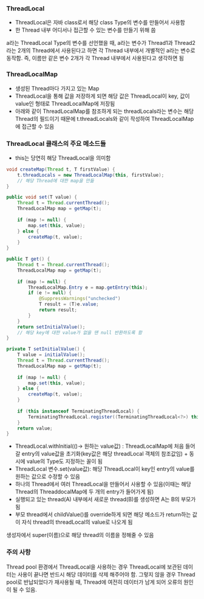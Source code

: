 ### ThreadLocal
- ThreadLocal은 자바 class로서 해당 class Type의 변수를 만들어서 사용함
- 한 Thread 내부 어디서나 접근할 수 있는 변수를 만들기 위해 씀

a라는 ThreadLocal Type의 변수를 선언했을 때, a라는 변수가 Thread1과 Thread2라는 2개의 Thread에서 사용된다고 하면 각 Thread 내부에서 개별적인 a라는 변수로 동작함. 
즉, 이름만 같은 변수 2개가 각 Thread 내부에서 사용된다고 생각하면 됨

### ThreadLocalMap
- 생성된 Thread마다 가지고 있는 Map
- ThreadLocal을 통해 값을 저장하게 되면 해당 값은 ThreadLocal이 key, 값이 value인 형태로 ThreadLocalMap에 저장됨 
- 아래와 같이 ThreadLocalMap를 참조하게 되는 threadLocals라는 변수는 해당 Thread의 필드이기 때문에 t.threadLocals와 같이 작성하여 ThreadLocalMap에 접근할 수 있음

### ThreadLocal 클래스의 주요 메소드들
- this는 당연히 해당 ThreadLocal을 의미함
```java
void createMap(Thread t, T firstValue) {
	t.threadLocals = new ThreadLocalMap(this, firstValue);
	// 해당 Thread에 대한 map을 만듦 
}

public void set(T value) {
	Thread t = Thread.currentThread();
	ThreadLocalMap map = getMap(t);
 
	if (map != null) {
		map.set(this, value);
	} else {
		createMap(t, value);
	}
}

public T get() {
	Thread t = Thread.currentThread();
	ThreadLocalMap map = getMap(t);
	
	if (map != null) {
		ThreadLocalMap.Entry e = map.getEntry(this);
		if (e != null) {
			@SuppressWarnings("unchecked")
			T result = (T)e.value;
			return result;
		}
	}
	return setInitialValue(); 
	// 해당 key에 대한 value가 없을 땐 null 반환하도록 함
}

private T setInitialValue() {
	T value = initialValue();
	Thread t = Thread.currentThread();
	ThreadLocalMap map = getMap(t);
	
	if (map != null) {
		map.set(this, value);
	} else {
		createMap(t, value);
	}
	
	if (this instanceof TerminatingThreadLocal) {
		TerminatingThreadLocal.register((TerminatingThreadLocal<?>) this);
	}
	return value;
}

```

- ThreadLocal.withlnitial(()-> 원하는 value값) : ThreadLocalMap에 처음 들어갈 entry의 value값을 초기화(key값은 해당 threadLocal 객체의 참조값임) + 동시에 value의 Type도 지정하는 꼴이 됨
- ThreadLocal 변수.set(value값): 해당 ThreadLocal이 key인 entry의 value를 원하는 값으로 수정할 수 있음
- 하나의 Thread에서 여러 ThreadLocal을 만들어서 사용할 수 있음(이때는 해당 Thread의 ThreaddocalMap에 두 개의 entry가 들어가게 됨)
- 실행되고 있는 thread(A) 내부에서 새로운 thread(B)를 생성하면 A는 B의 부모가 됨
- 부모 thread에서 childValue()를 override하게 되면 해당 메소드가 return하는 값이 자식 thread의 threadLocal의 value로 나오게 됨

생성자에서 super(이름)으로 해당 thread의 이름을 정해줄 수 있음

### 주의 사항
Thread pool 환경에서 ThreadLocal을 사용하는 경우 ThreadLocal에 보관된 데이터는 사용이 끝나면 반드시 해당 데이터를 삭제 해주어야 함. 그렇지 않을 경우 Thread pool로 반납되었다가 재사용될 때, Thread에 여전히 데이터가 남게 되어 오류의 원인이 될 수 있음.
